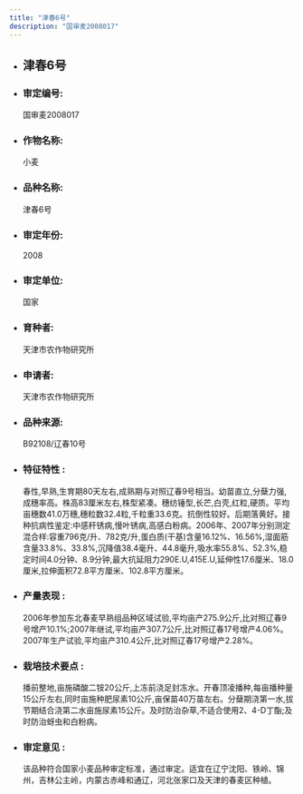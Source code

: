 ```yaml
---
title: "津春6号"
description: "国审麦2008017"
---
```

* ## 津春6号
* ###  审定编号:  
   国审麦2008017

*  ### 作物名称:  
   小麦

*   ###  品种名称: 
    津春6号

*   ### 审定年份: 
    2008

*   ### 审定单位:  
    国家

*   ### 育种者:  
    天津市农作物研究所

*   ### 申请者:  
    天津市农作物研究所

*   ### 品种来源:  
    B92108/辽春10号

*   ### 特征特性 : 
    春性,早熟,生育期80天左右,成熟期与对照辽春9号相当。幼苗直立,分蘖力强,成穗率高。株高83厘米左右,株型紧凑。穗纺锤型,长芒,白壳,红粒,硬质。平均亩穗数41.0万穗,穗粒数32.4粒,千粒重33.6克。抗倒性较好。后期落黄好。接种抗病性鉴定:中感秆锈病,慢叶锈病,高感白粉病。2006年、2007年分别测定混合样:容重796克/升、782克/升,蛋白质(干基)含量16.12%、16.56%,湿面筋含量33.8%、33.8%,沉降值38.4毫升、44.8毫升,吸水率55.8%、52.3%,稳定时间4.0分钟、8.9分钟,最大抗延阻力290E.U,415E.U,延伸性17.6厘米、18.0厘米,拉伸面积72.8平方厘米、102.8平方厘米。

*   ### 产量表现 : 
    2006年参加东北春麦早熟组品种区域试验,平均亩产275.9公斤,比对照辽春9号增产10.1%;2007年继试,平均亩产307.7公斤,比对照辽春17号增产4.06%。2007年生产试验,平均亩产310.4公斤,比对照辽春17号增产2.28%。

*   ### 栽培技术要点 : 
    播前整地,亩施磷酸二铵20公斤,上冻前浇足封冻水。开春顶凌播种,每亩播种量15公斤左右,同时亩施种肥尿素10公斤,亩保苗40万苗左右。分蘖期浇第一水,拔节期结合浇第二水亩施尿素15公斤。及时防治杂草,不适合使用2、4-D丁酯;及时防治蚜虫和白粉病。

*   ### 审定意见 : 
    该品种符合国家小麦品种审定标准，通过审定。适宜在辽宁沈阳、铁岭、锦州，吉林公主岭，内蒙古赤峰和通辽，河北张家口及天津的春麦区种植。
